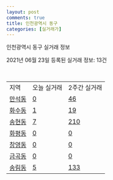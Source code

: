 ```yaml
---
layout: post
comments: true
title: 인천광역시 동구
categories: [실거래가]
---
```


인천광역시 동구 실거래 정보

2021년 06월 23일 등록된 실거래 정보: 13건

<script type="text/javascript">
  google.charts.load('current', {'packages':['corechart']});
  google.charts.setOnLoadCallback(drawChart);

  function drawChart() {
    var data = google.visualization.arrayToDataTable([['거래일', '매매', '전월세', '전매'], ['2021-02', 0, 1, 0], ['2021-03', 3, 13, 2], ['2021-04', 96, 26, 11], ['2021-05', 146, 32, 16], ['2021-06', 41, 15, 6]]);

    var options = {
      title: '최근 유형별 거래량 추이',
      legend: { position: 'bottom' }
    };

    var chart = new google.visualization.LineChart(document.getElementById('columnchart_material'));
    chart.draw(data, (options));
  }
</script>

<div id="columnchart_material" style="width: 450px; margin-left: -35px"></div>
<br>
<table class="sortable">
  <tr>
    <td>지역</td>
    <td>오늘 실거래</td>
    <td>2주간 실거래</td>
  </tr>

  
  <tr class="item">
    <td><a href="2814010100.html">만석동</a></td>
    <td><a href="2814010100.html">0</a></td>
    <td><a href="2814010100.html">46</a></td>
  </tr>
    

  <tr class="item">
    <td><a href="2814010200.html">화수동</a></td>
    <td><a href="2814010200.html">1</a></td>
    <td><a href="2814010200.html">19</a></td>
  </tr>
    

  <tr class="item">
    <td><a href="2814010300.html">송현동</a></td>
    <td><a href="2814010300.html">7</a></td>
    <td><a href="2814010300.html">210</a></td>
  </tr>
    

  <tr class="item">
    <td><a href="2814010400.html">화평동</a></td>
    <td><a href="2814010400.html">0</a></td>
    <td><a href="2814010400.html">0</a></td>
  </tr>
    

  <tr class="item">
    <td><a href="2814010500.html">창영동</a></td>
    <td><a href="2814010500.html">0</a></td>
    <td><a href="2814010500.html">0</a></td>
  </tr>
    

  <tr class="item">
    <td><a href="2814010600.html">금곡동</a></td>
    <td><a href="2814010600.html">0</a></td>
    <td><a href="2814010600.html">0</a></td>
  </tr>
    

  <tr class="item">
    <td><a href="2814010700.html">송림동</a></td>
    <td><a href="2814010700.html">5</a></td>
    <td><a href="2814010700.html">133</a></td>
  </tr>
    


</table>


    